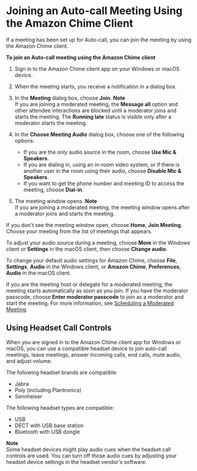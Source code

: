 # Joining an Auto\-call Meeting Using the Amazon Chime Client<a name="chime-join-meeting-client"></a>

If a meeting has been set up for Auto\-call, you can join the meeting by using the Amazon Chime client\.

**To join an Auto\-call meeting using the Amazon Chime client**

1. Sign in to the Amazon Chime client app on your Windows or macOS device\.

1. When the meeting starts, you receive a notification in a dialog box\.

1. In the **Meeting** dialog box, choose **Join**\.
**Note**  
If you are joining a moderated meeting, the **Message all** option and other attendee interactions are blocked until a moderator joins and starts the meeting\. The **Running late** status is visible only after a moderator starts the meeting\.

1. In the **Choose Meeting Audio** dialog box, choose one of the following options:
   + If you are the only audio source in the room, choose **Use Mic & Speakers**\.
   + If you are dialing in, using an in\-room video system, or if there is another user in the room using their audio, choose **Disable Mic & Speakers**\.
   + If you want to get the phone number and meeting ID to access the meeting, choose **Dial\-in**\.

1. The meeting window opens\.
**Note**  
If you are joining a moderated meeting, the meeting window opens after a moderator joins and starts the meeting\.

If you don't see the meeting window open, choose **Home**, **Join Meeting**\. Choose your meeting from the list of meetings that appears\.

To adjust your audio source during a meeting, choose **More** in the Windows client or **Settings** in the macOS client, then choose **Change audio**\.

To change your default audio settings for Amazon Chime, choose **File**, **Settings**, **Audio** in the Windows client, or **Amazon Chime**, **Preferences**, **Audio** in the macOS client\.

If you are the meeting host or delegate for a moderated meeting, the meeting starts automatically as soon as you join\. If you have the moderator passcode, choose **Enter moderator passcode** to join as a moderator and start the meeting\. For more information, see [Scheduling a Moderated Meeting](moderate-meeting.md)\.

## Using Headset Call Controls<a name="headset"></a>

When you are signed in to the Amazon Chime client app for Windows or macOS, you can use a compatible headset device to join auto\-call meetings, leave meetings, answer incoming calls, end calls, mute audio, and adjust volume\. 

The following headset brands are compatible:
+ Jabra
+ Poly \(including Plantronics\)
+ Sennheiser

The following headset types are compatible:
+ USB
+ DECT with USB base station
+ Bluetooth with USB dongle

**Note**  
Some headset devices might play audio cues when the headset call controls are used\. You can turn off those audio cues by adjusting your headset device settings in the headset vendor's software\.